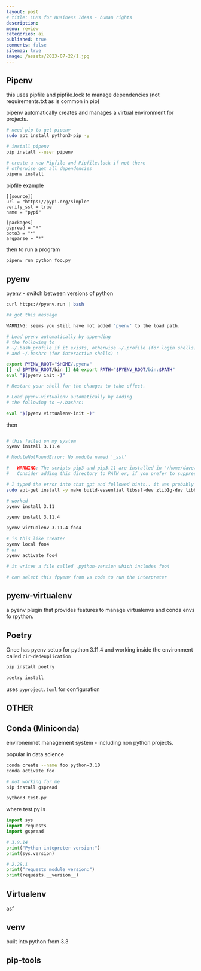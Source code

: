 ```yaml
---
layout: post
# title: LLMs for Business Ideas - human rights
description: 
menu: review
categories: ai 
published: true 
comments: false     
sitemap: true
image: /assets/2023-07-22/1.jpg
---
```


<!-- [![alt text](/assets/2023-10-10/3.jpg "email"){:width="600px"}](/assets/2023-10-10/3.jpg) -->


## Pipenv

this uses pipfile and pipfile.lock to manage dependencies (not requirements.txt as is common in pip)

pipenv automatically creates and manages a virtual environment for projects.

```bash
# need pip to get pipenv 
sudo apt install python3-pip -y

# install pipenv
pip install --user pipenv

# create a new Pipfile and Pipfile.lock if not there
# otherwise get all dependencies
pipenv install
```

pipfile example

```pip
[[source]]
url = "https://pypi.org/simple"
verify_ssl = true
name = "pypi"

[packages]
gspread = "*"
boto3 = "*"
argparse = "*"
```

then to run a program

```bash
pipenv run python foo.py
```

## pyenv

[pyenv](https://github.com/pyenv/pyen) - switch between versions of python

```bash
curl https://pyenv.run | bash

## got this message

WARNING: seems you still have not added 'pyenv' to the load path.

# Load pyenv automatically by appending
# the following to
# ~/.bash_profile if it exists, otherwise ~/.profile (for login shells)
# and ~/.bashrc (for interactive shells) :

export PYENV_ROOT="$HOME/.pyenv"
[[ -d $PYENV_ROOT/bin ]] && export PATH="$PYENV_ROOT/bin:$PATH"
eval "$(pyenv init -)"

# Restart your shell for the changes to take effect.

# Load pyenv-virtualenv automatically by adding
# the following to ~/.bashrc:

eval "$(pyenv virtualenv-init -)"
```

then

```bash

# this failed on my system
pyenv install 3.11.4

# ModuleNotFoundError: No module named '_ssl'

#   WARNING: The scripts pip3 and pip3.11 are installed in '/home/dave/.pyenv/versions/3.11.4/bin' which is not on PATH.
#   Consider adding this directory to PATH or, if you prefer to suppress this warning, use --no-warn-script-location.

# I typed the error into chat gpt and followed hints.. it was probably this that got it working
sudo apt-get install -y make build-essential libssl-dev zlib1g-dev libbz2-dev libreadline-dev libsqlite3-dev wget curl llvm libncurses5-dev libncursesw5-dev xz-utils tk-dev libffi-dev liblzma-dev git

# worked
pyenv install 3.11

pyenv install 3.11.4

pyenv virtualenv 3.11.4 foo4

# is this like create?
pyenv local foo4
# or
pyenv activate foo4

# it writes a file called .python-version which includes foo4

# can select this fpyenv from vs code to run the interpreter
```

## pyenv-virtualenv

a pyenv plugin that provides features to manage virtualenvs and conda envs fo rpython.


## Poetry

Once has pyenv setup for python 3.11.4 and working inside the environment called `cir-dedeuplication`

```bash
pip install poetry

poetry install
```
uses `pyproject.toml` for configuration





## OTHER

## Conda (Miniconda)

environemnet management system - including non python projects.

popular in data science

```bash
conda create --name foo python=3.10
conda activate foo

# not working for me
pip install gspread

python3 test.py
```

where test.py is

```py
import sys
import requests
import gspread

# 3.9.14
print("Python intepreter version:")
print(sys.version)

# 2.28.1
print("requests module version:")
print(requests.__version__)
```


## Virtualenv

asf

## venv

built into python from 3.3

## pip-tools

